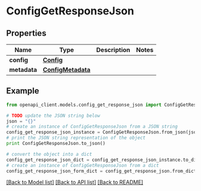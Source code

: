 # ConfigGetResponseJson


## Properties

Name | Type | Description | Notes
------------ | ------------- | ------------- | -------------
**config** | [**Config**](Config.md) |  | 
**metadata** | [**ConfigMetadata**](ConfigMetadata.md) |  | 

## Example

```python
from openapi_client.models.config_get_response_json import ConfigGetResponseJson

# TODO update the JSON string below
json = "{}"
# create an instance of ConfigGetResponseJson from a JSON string
config_get_response_json_instance = ConfigGetResponseJson.from_json(json)
# print the JSON string representation of the object
print ConfigGetResponseJson.to_json()

# convert the object into a dict
config_get_response_json_dict = config_get_response_json_instance.to_dict()
# create an instance of ConfigGetResponseJson from a dict
config_get_response_json_form_dict = config_get_response_json.from_dict(config_get_response_json_dict)
```
[[Back to Model list]](../README.md#documentation-for-models) [[Back to API list]](../README.md#documentation-for-api-endpoints) [[Back to README]](../README.md)


